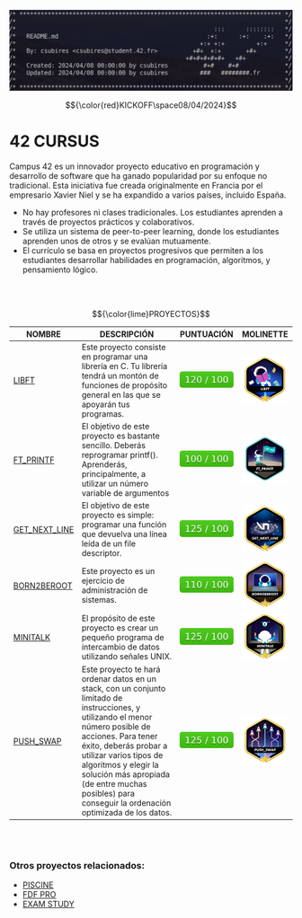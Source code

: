 ![Rating](/assets/images/header.png)

$${\color{red}KICKOFF\space08/04/2024}$$

# 42 CURSUS

Campus 42 es un innovador proyecto educativo en programación y desarrollo de software que ha ganado popularidad por su enfoque no tradicional. Esta iniciativa fue creada originalmente en Francia por el empresario Xavier Niel y se ha expandido a varios países, incluido España.

- No hay profesores ni clases tradicionales. Los estudiantes aprenden a través de proyectos prácticos y colaborativos.
- Se utiliza un sistema de peer-to-peer learning, donde los estudiantes aprenden unos de otros y se evalúan mutuamente.
- El currículo se basa en proyectos progresivos que permiten a los estudiantes desarrollar habilidades en programación, algoritmos, y pensamiento lógico.

<br><br>

$${\color{lime}PROYECTOS}$$

| NOMBRE | DESCRIPCIÓN | PUNTUACIÓN | MOLINETTE |
| ------ | ----------- | ---------- | --------- |
| [LIBFT](libft/docs/README.md) | Este proyecto consiste en programar una librería en C. Tu librería tendrá un montón de funciones de propósito general en las que se apoyarán tus programas. | ![Rating](/assets/images/120%20_%20100.svg) | ![LIBFT](/assets/badges/libftm.png) |
| [FT_PRINTF](ft_printf/docs/README.md) | El objetivo de este proyecto es bastante sencillo. Deberás reprogramar printf(). Aprenderás, principalmente, a utilizar un número variable de argumentos | ![Rating](/assets/images/100%20_%20100.svg) | ![FT_PRINTF](/assets/badges/ft_printfe.png) |
| [GET_NEXT_LINE](get_next_line/docs/README.md) | El objetivo de este proyecto es simple: programar una función que devuelva una línea leída de un file descriptor. | ![Rating](/assets/images/125%20_%20100.svg) | ![GET_NEXT_LINE](/assets/badges/get_next_linem.png) |
| [BORN2BEROOT](born2beroot/docs/README.md) | Este proyecto es un ejercicio de administración de sistemas. | ![Rating](/assets/images/110%20_%20100.svg)  | ![BORN2BEROOT](/assets/badges/born2berootm.png) |
| [MINITALK](minitalk/docs/README.md) | El propósito de este proyecto es crear un pequeño programa de intercambio de datos utilizando señales UNIX. | ![Rating](/assets/images/125%20_%20100.svg) | ![MINITALK](/assets/badges/minitalkm.png) | Este proyecto consiste en representar un paisaje como un objeto tridimensional en los que todas las superficies están delineadas. | [FDF](fdf/docs/README.md) | ![Rating](/assets/images/125%20_%20100.svg) | ![FDF](/assets/badges/fdfm.png) |
| [PUSH_SWAP](push_swap/docs/README.md) | Este proyecto te hará ordenar datos en un stack, con un conjunto limitado de instrucciones, y utilizando el menor número posible de acciones. Para tener éxito, deberás probar a utilizar varios tipos de algoritmos y elegir la solución más apropiada (de entre muchas posibles) para conseguir la ordenación optimizada de los datos. | ![Rating](/assets/images/125%20_%20100.svg) | ![PUSH_SWAP](/assets/badges/push_swapm.png) |

<br><br>
### Otros proyectos relacionados:

- [PISCINE](https://github.com/csubires/42_piscine)
- [FDF PRO](https://github.com/csubires/42_fdf_pro)
- [EXAM STUDY](https://github.com/csubires/42_exam_study)
